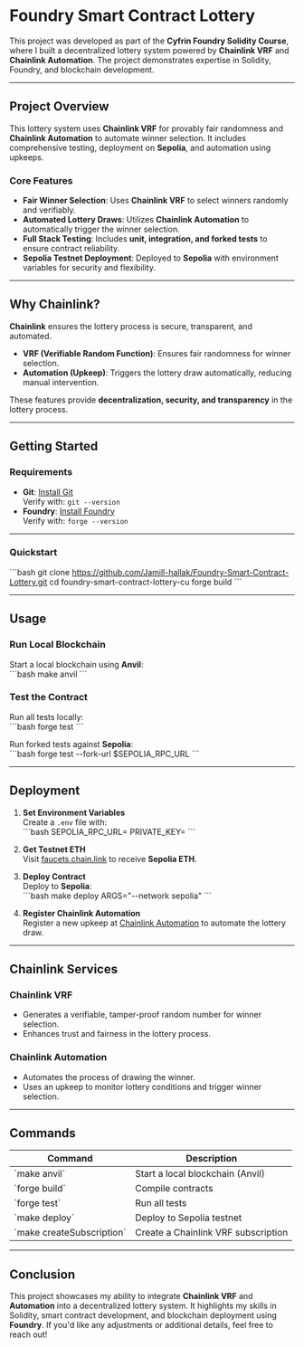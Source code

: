 
# **Foundry Smart Contract Lottery**

This project was developed as part of the **Cyfrin Foundry Solidity Course**, where I built a decentralized lottery system powered by **Chainlink VRF** and **Chainlink Automation**. The project demonstrates expertise in Solidity, Foundry, and blockchain development.

---

## **Project Overview**

This lottery system uses **Chainlink VRF** for provably fair randomness and **Chainlink Automation** to automate winner selection. It includes comprehensive testing, deployment on **Sepolia**, and automation using upkeeps.

### **Core Features**
- **Fair Winner Selection**: Uses **Chainlink VRF** to select winners randomly and verifiably.  
- **Automated Lottery Draws**: Utilizes **Chainlink Automation** to automatically trigger the winner selection.  
- **Full Stack Testing**: Includes **unit, integration, and forked tests** to ensure contract reliability.  
- **Sepolia Testnet Deployment**: Deployed to **Sepolia** with environment variables for security and flexibility.

---

## **Why Chainlink?**
**Chainlink** ensures the lottery process is secure, transparent, and automated.  
- **VRF (Verifiable Random Function)**: Ensures fair randomness for winner selection.  
- **Automation (Upkeep)**: Triggers the lottery draw automatically, reducing manual intervention.  

These features provide **decentralization, security, and transparency** in the lottery process. 

---

## **Getting Started**

### **Requirements**
- **Git**: [Install Git](https://git-scm.com/book/en/v2/Getting-Started-Installing-Git)  
  Verify with: `git --version`
- **Foundry**: [Install Foundry](https://getfoundry.sh/)  
  Verify with: `forge --version`

---

### **Quickstart**

\`\`\`bash
git clone https://github.com/Jamill-hallak/Foundry-Smart-Contract-Lottery.git
cd foundry-smart-contract-lottery-cu
forge build
\`\`\`

---

## **Usage**

### **Run Local Blockchain**
Start a local blockchain using **Anvil**:  
\`\`\`bash
make anvil
\`\`\`

### **Test the Contract**
Run all tests locally:  
\`\`\`bash
forge test
\`\`\`

Run forked tests against **Sepolia**:  
\`\`\`bash
forge test --fork-url $SEPOLIA_RPC_URL
\`\`\`

---

## **Deployment**

1. **Set Environment Variables**  
   Create a `.env` file with:  
   \`\`\`bash
   SEPOLIA_RPC_URL=<Your Sepolia RPC URL>
   PRIVATE_KEY=<Your Metamask Private Key>
   \`\`\`

2. **Get Testnet ETH**  
   Visit [faucets.chain.link](https://faucets.chain.link/) to receive **Sepolia ETH**.

3. **Deploy Contract**  
   Deploy to **Sepolia**:  
   \`\`\`bash
   make deploy ARGS="--network sepolia"
   \`\`\`

4. **Register Chainlink Automation**  
   Register a new upkeep at [Chainlink Automation](https://automation.chain.link/new) to automate the lottery draw.

---

## **Chainlink Services**

### **Chainlink VRF**  
- Generates a verifiable, tamper-proof random number for winner selection.  
- Enhances trust and fairness in the lottery process.  

### **Chainlink Automation**  
- Automates the process of drawing the winner.  
- Uses an upkeep to monitor lottery conditions and trigger winner selection.  

---

## **Commands**

| **Command**           | **Description**                      |
|---------------------  |------------------------------------- |
| \`make anvil\`          | Start a local blockchain (Anvil)      |
| \`forge build\`         | Compile contracts                    |
| \`forge test\`          | Run all tests                        |
| \`make deploy\`         | Deploy to Sepolia testnet            |
| \`make createSubscription\` | Create a Chainlink VRF subscription |

---

## **Conclusion**

This project showcases my ability to integrate **Chainlink VRF** and **Automation** into a decentralized lottery system. It highlights my skills in Solidity, smart contract development, and blockchain deployment using **Foundry**. If you'd like any adjustments or additional details, feel free to reach out!
